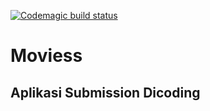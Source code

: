 [![Codemagic build status](https://api.codemagic.io/apps/652586f921c70ad05bb1ef7b/652586f921c70ad05bb1ef7a/status_badge.svg)](https://codemagic.io/apps/652586f921c70ad05bb1ef7b/652586f921c70ad05bb1ef7a/latest_build)


# Moviess
## Aplikasi Submission Dicoding #


